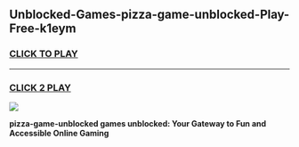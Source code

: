 
## Unblocked-Games-pizza-game-unblocked-Play-Free-k1eym
<h3>
<a href="https://premium76.site?title=pizza-game-unblocked&ref=23A">CLICK TO PLAY</a></h3>
<hr>

<h3>
<a href="https://premium76.site?title=pizza-game-unblocked&ref=23A">CLICK 2 PLAY</a>
  
</h3>

<a href="https://premium76.site?title=pizza-game-unblocked&ref=23A"><img src="https://clearcache.store/games.png"></a>


**pizza-game-unblocked games unblocked: Your Gateway to Fun and Accessible Online Gaming**
